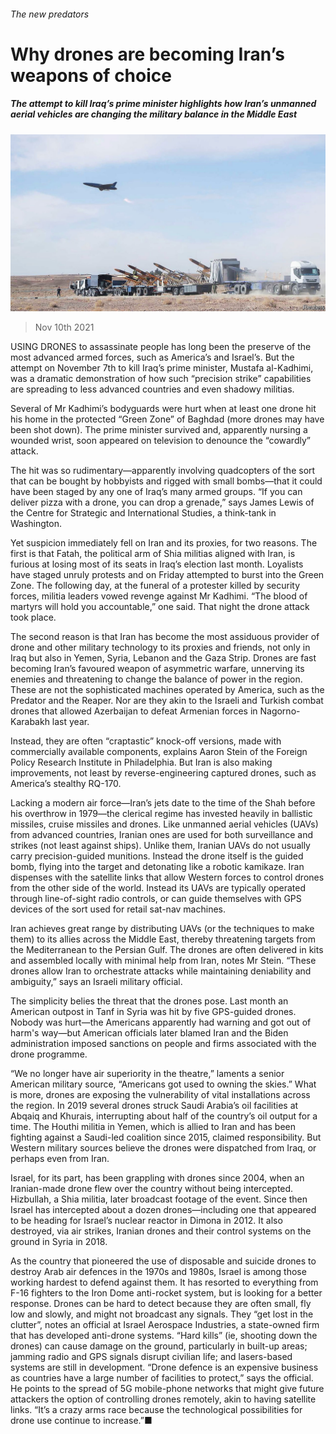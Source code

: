 ###### The new predators

# Why drones are becoming Iran’s weapons of choice 

##### The attempt to kill Iraq’s prime minister highlights how Iran’s unmanned aerial vehicles are changing the military balance in the Middle East 

![image](images/20211113_map003.jpg) 

> Nov 10th 2021 

USING DRONES to assassinate people has long been the preserve of the most advanced armed forces, such as America’s and Israel’s. But the attempt on November 7th to kill Iraq’s prime minister, Mustafa al-Kadhimi, was a dramatic demonstration of how such “precision strike” capabilities are spreading to less advanced countries and even shadowy militias.

Several of Mr Kadhimi’s bodyguards were hurt when at least one drone hit his home in the protected “Green Zone” of Baghdad (more drones may have been shot down). The prime minister survived and, apparently nursing a wounded wrist, soon appeared on television to denounce the “cowardly” attack.


The hit was so rudimentary—apparently involving quadcopters of the sort that can be bought by hobbyists and rigged with small bombs—that it could have been staged by any one of Iraq’s many armed groups. “If you can deliver pizza with a drone, you can drop a grenade,” says James Lewis of the Centre for Strategic and International Studies, a think-tank in Washington.

Yet suspicion immediately fell on Iran and its proxies, for two reasons. The first is that Fatah, the political arm of Shia militias aligned with Iran, is furious at losing most of its seats in Iraq’s election last month. Loyalists have staged unruly protests and on Friday attempted to burst into the Green Zone. The following day, at the funeral of a protester killed by security forces, militia leaders vowed revenge against Mr Kadhimi. “The blood of martyrs will hold you accountable,” one said. That night the drone attack took place.

The second reason is that Iran has become the most assiduous provider of drone and other military technology to its proxies and friends, not only in Iraq but also in Yemen, Syria, Lebanon and the Gaza Strip. Drones are fast becoming Iran’s favoured weapon of asymmetric warfare, unnerving its enemies and threatening to change the balance of power in the region. These are not the sophisticated machines operated by America, such as the Predator and the Reaper. Nor are they akin to the Israeli and Turkish combat drones that allowed Azerbaijan to defeat Armenian forces in Nagorno-Karabakh last year.

Instead, they are often “craptastic” knock-off versions, made with commercially available components, explains Aaron Stein of the Foreign Policy Research Institute in Philadelphia. But Iran is also making improvements, not least by reverse-engineering captured drones, such as America’s stealthy RQ-170.

Lacking a modern air force—Iran’s jets date to the time of the Shah before his overthrow in 1979—the clerical regime has invested heavily in ballistic missiles, cruise missiles and drones. Like unmanned aerial vehicles (UAVs) from advanced countries, Iranian ones are used for both surveillance and strikes (not least against ships). Unlike them, Iranian UAVs do not usually carry precision-guided munitions. Instead the drone itself is the guided bomb, flying into the target and detonating like a robotic kamikaze. Iran dispenses with the satellite links that allow Western forces to control drones from the other side of the world. Instead its UAVs are typically operated through line-of-sight radio controls, or can guide themselves with GPS devices of the sort used for retail sat-nav machines.

Iran achieves great range by distributing UAVs (or the techniques to make them) to its allies across the Middle East, thereby threatening targets from the Mediterranean to the Persian Gulf. The drones are often delivered in kits and assembled locally with minimal help from Iran, notes Mr Stein. “These drones allow Iran to orchestrate attacks while maintaining deniability and ambiguity,” says an Israeli military official.

The simplicity belies the threat that the drones pose. Last month an American outpost in Tanf in Syria was hit by five GPS-guided drones. Nobody was hurt—the Americans apparently had warning and got out of harm's way—but American officials later blamed Iran and the Biden administration imposed sanctions on people and firms associated with the drone programme.

“We no longer have air superiority in the theatre,” laments a senior American military source, “Americans got used to owning the skies.” What is more, drones are exposing the vulnerability of vital installations across the region. In 2019 several drones struck Saudi Arabia’s oil facilities at Abqaiq and Khurais, interrupting about half of the country’s oil output for a time. The Houthi militia in Yemen, which is allied to Iran and has been fighting against a Saudi-led coalition since 2015, claimed responsibility. But Western military sources believe the drones were dispatched from Iraq, or perhaps even from Iran.

Israel, for its part, has been grappling with drones since 2004, when an Iranian-made drone flew over the country without being intercepted. Hizbullah, a Shia militia, later broadcast footage of the event. Since then Israel has intercepted about a dozen drones—including one that appeared to be heading for Israel’s nuclear reactor in Dimona in 2012. It also destroyed, via air strikes, Iranian drones and their control systems on the ground in Syria in 2018.

As the country that pioneered the use of disposable and suicide drones to destroy Arab air defences in the 1970s and 1980s, Israel is among those working hardest to defend against them. It has resorted to everything from F-16 fighters to the Iron Dome anti-rocket system, but is looking for a better response. Drones can be hard to detect because they are often small, fly low and slowly, and might not broadcast any signals. They “get lost in the clutter”, notes an official at Israel Aerospace Industries, a state-owned firm that has developed anti-drone systems. “Hard kills” (ie, shooting down the drones) can cause damage on the ground, particularly in built-up areas; jamming radio and GPS signals disrupt civilian life; and lasers-based systems are still in development. “Drone defence is an expensive business as countries have a large number of facilities to protect,” says the official. He points to the spread of 5G mobile-phone networks that might give future attackers the option of controlling drones remotely, akin to having satellite links. “It’s a crazy arms race because the technological possibilities for drone use continue to increase.”■

